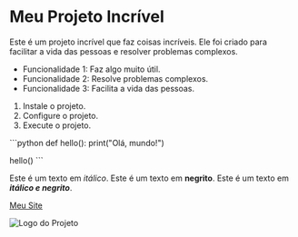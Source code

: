 # Meu Projeto Incrível
Este é um projeto incrível que faz coisas incríveis. Ele foi criado para facilitar a vida das pessoas e resolver problemas complexos.
* Funcionalidade 1: Faz algo muito útil.
* Funcionalidade 2: Resolve problemas complexos.
* Funcionalidade 3: Facilita a vida das pessoas.

1. Instale o projeto.
2. Configure o projeto.
3. Execute o projeto.

\`\`\`python
def hello():
print("Olá, mundo!")

hello()
\`\`\`

Este é um texto em *itálico*.
Este é um texto em **negrito**.
Este é um texto em ***itálico e negrito***.

[Meu Site](https://www.example.com)

![Logo do Projeto](https://www.example.com/logo.png)
